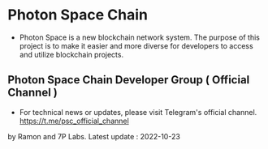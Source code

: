 # Photon Space Chain
* Photon Space is a new blockchain network system. The purpose of this project is to make it easier and more diverse for developers to access and utilize blockchain projects.

## Photon Space Chain Developer Group ( Official Channel )
* For technical news or updates, please visit Telegram's official channel.
https://t.me/psc_official_channel


by Ramon and 7P Labs.
Latest update : 2022-10-23
